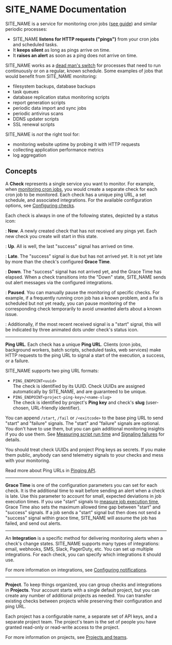 # SITE_NAME Documentation

SITE_NAME is a service for monitoring cron jobs ([see guide](monitoring_cron_jobs/))
and similar periodic processes:

* SITE_NAME **listens for HTTP requests ("pings")** from your cron jobs and scheduled
  tasks.
* It **keeps silent** as long as pings arrive on time.
* It **raises an alert** as soon as a ping does not arrive on time.

SITE_NAME works as a [dead man's switch](https://en.wikipedia.org/wiki/Dead_man%27s_switch) for processes that need to
run continuously or on a regular, known schedule. Some examples of jobs that would
benefit from SITE_NAME monitoring:

* filesystem backups, database backups
* task queues
* database replication status monitoring scripts
* report generation scripts
* periodic data import and sync jobs
* periodic antivirus scans
* DDNS updater scripts
* SSL renewal scripts

SITE_NAME is *not* the right tool for:

* monitoring website uptime by probing it with HTTP requests
* collecting application performance metrics
* log aggregation

## Concepts

A **Check** represents a single service you want to monitor. For example, when
[monitoring cron jobs](monitoring_cron_jobs/), you would create a separate check for
each cron job to be monitored. Each check has a unique ping URL, a set schedule,
and associated integrations. For the available configuration options, see
[Configuring checks](configuring_checks/).

Each check is always in one of the following states, depicted by a status icon:

<span class="status ic-new"></span>
:   **New**. A newly created check that has not received any pings yet. Each new
    check you create will start in this state.

<span class="status ic-up"></span>
:   **Up**. All is well, the last "success" signal has arrived on time.

<span class="status ic-grace"></span>
:   **Late**. The "success" signal is due but has not arrived yet.
    It is not yet late by more than the check's configured **Grace Time**.

<span class="status ic-down"></span>
:   **Down**. The "success" signal has not arrived yet, and the Grace Time has elapsed.
    When a check transitions into the "Down" state, SITE_NAME sends out alert
    messages via the configured integrations.

<span class="status ic-paused"></span>
:   **Paused**. You can manually pause the monitoring of specific checks. For example,
    if a frequently running cron job has a known problem, and a fix is scheduled but
    not yet ready, you can pause monitoring of the corresponding check temporarily to
    avoid unwanted alerts about a known issue.

<span class="status ic-up"></span><div class="spinner started"></div>
:   Additionally, if the most recent received signal is a "start" signal,
    this will be indicated by three animated dots under check's status icon.

---

**Ping URL**. Each check has a unique **Ping URL**. Clients (cron jobs, background
workers, batch scripts, scheduled tasks, web services) make HTTP requests to the
ping URL to signal a start of the execution, a success, or a failure.

SITE_NAME supports two ping URL formats:

* `PING_ENDPOINT<uuid>`<br>
The check is identified by its UUID. Check UUIDs are assigned
automatically by SITE_NAME, and are guaranteed to be unique.
* `PING_ENDPOINT<project-ping-key>/<name-slug>`<br>
The check is identified by project's **Ping key** and check's
**slug** (user-chosen, URL-friendly identifier).

You can append `/start`, `/fail` or `/<exitcode>` to the base ping URL to send
"start" and "failure" signals. The "start" and "failure" signals are optional.
You don't have to use them, but you can gain additional monitoring insights
if you do use them. See [Measuring script run time](measuring_script_run_time/) and
[Signaling failures](signaling_failures/) for details.

You should treat check UUIDs and project Ping keys as secrets. If you make them public,
anybody can send telemetry signals to your checks and mess with your monitoring.

Read more about Ping URLs in [Pinging API](http_api/).

---

**Grace Time** is one of the configuration parameters you can set for each check.
It is the additional time to wait before sending an alert when a check
is late. Use this parameter to account for small, expected deviations in job
execution times. If you use "start" signals to
[measure job execution time](measuring_script_run_time/), Grace Time also sets the
maximum allowed time gap between "start" and "success" signals. If a job
sends a "start" signal but then does not send a "success" signal within grace time,
SITE_NAME will assume the job has failed, and send out alerts.

---

An **Integration** is a specific method for delivering monitoring alerts when a check's
change states. SITE_NAME supports many types of integrations: email,
webhooks, SMS, Slack, PagerDuty, etc. You can set up multiple integrations.
For each check, you can specify which integrations it should use.

For more information on integrations, see
[Configuring notifications](configuring_notifications/).

---

**Project**. To keep things organized, you can group checks and integrations in **Projects**.
Your account starts with a single default project, but you can create any number
of additional projects as needed. You can transfer existing checks between projects
while preserving their configuration and ping URL.

Each project has a configurable name, a separate set of API keys, and a separate
project team. The project's team is the set of people you have granted read-only or
read-write access to the project.

For more information on projects, see [Projects and teams](projects_teams/).

